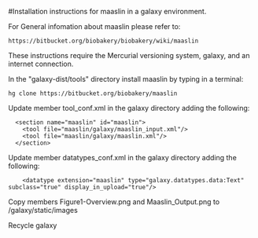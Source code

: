 #Installation instructions for maaslin in a galaxy environment.

For General infomation about maaslin please refer to:
```
https://bitbucket.org/biobakery/biobakery/wiki/maaslin
```


These instructions require the Mercurial versioning system, galaxy, and an internet connection.

In the  "galaxy-dist/tools" directory install maaslin by typing in a terminal:
```
hg clone https://bitbucket.org/biobakery/maaslin
```
Update member tool_conf.xml  in the galaxy directory adding the following: 
```
  <section name="maaslin" id="maaslin">
    <tool file="maaslin/galaxy/maaslin_input.xml"/>
    <tool file="maaslin/galaxy/maaslin.xml"/>
  </section>
```
Update member datatypes_conf.xml  in the galaxy directory adding the following:
```
	<datatype extension="maaslin" type="galaxy.datatypes.data:Text" subclass="true" display_in_upload="true"/>
```

Copy members Figure1-Overview.png and Maaslin_Output.png  to /galaxy/static/images 

 Recycle galaxy

